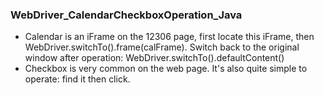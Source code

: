 ### WebDriver_CalendarCheckboxOperation_Java
- Calendar is an iFrame on the 12306 page, first locate this iFrame, then WebDriver.switchTo().frame(calFrame). Switch back to the original window after operation: WebDriver.switchTo().defaultContent()
- Checkbox is very common on the web page. It's also quite simple to operate: find it then click.
